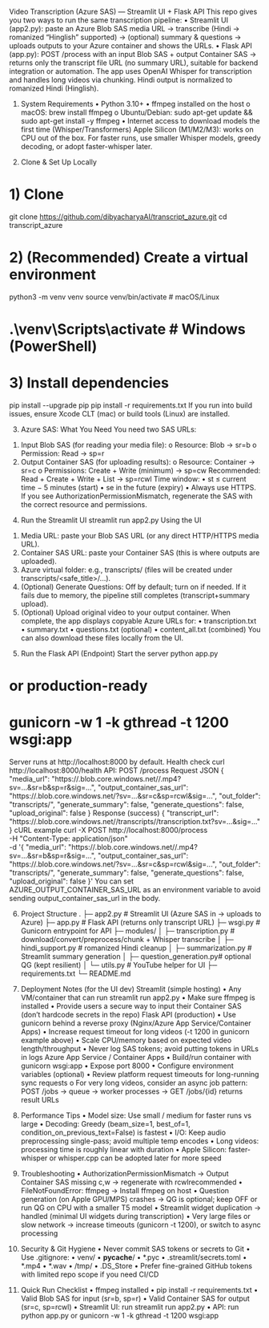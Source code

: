 Video Transcription (Azure SAS) — Streamlit UI + Flask API
This repo gives you two ways to run the same transcription pipeline:
•	Streamlit UI (app2.py): paste an Azure Blob SAS media URL → transcribe (Hindi → romanized “Hinglish” supported) → (optional) summary & questions → uploads outputs to your Azure container and shows the URLs.
•	Flask API (app.py): POST /process with an input Blob SAS + output Container SAS → returns only the transcript file URL (no summary URL), suitable for backend integration or automation.
The app uses OpenAI Whisper for transcription and handles long videos via chunking. Hindi output is normalized to romanized Hindi (Hinglish).
 
1) System Requirements
•	Python 3.10+
•	ffmpeg installed on the host
o	macOS: brew install ffmpeg
o	Ubuntu/Debian: sudo apt-get update && sudo apt-get install -y ffmpeg
•	Internet access to download models the first time (Whisper/Transformers)
Apple Silicon (M1/M2/M3): works on CPU out of the box. For faster runs, use smaller Whisper models, greedy decoding, or adopt faster-whisper later.
 
2) Clone & Set Up Locally
# 1) Clone
git clone https://github.com/dibyacharyaAI/transcript_azure.git
cd transcript_azure

# 2) (Recommended) Create a virtual environment
python3 -m venv venv
source venv/bin/activate      # macOS/Linux
# .\venv\Scripts\activate     # Windows (PowerShell)

# 3) Install dependencies
pip install --upgrade pip
pip install -r requirements.txt
If you run into build issues, ensure Xcode CLT (mac) or build tools (Linux) are installed.
 
3) Azure SAS: What You Need
You need two SAS URLs:
1.	Input Blob SAS (for reading your media file):
o	Resource: Blob → sr=b
o	Permission: Read → sp=r
2.	Output Container SAS (for uploading results):
o	Resource: Container → sr=c
o	Permissions: Create + Write (minimum) → sp=cw
Recommended: Read + Create + Write + List → sp=rcwl
Time window:
•	st ≤ current time − 5 minutes (start)
•	se in the future (expiry)
•	Always use HTTPS.
If you see AuthorizationPermissionMismatch, regenerate the SAS with the correct resource and permissions.
 
4) Run the Streamlit UI
streamlit run app2.py
Using the UI
1.	Media URL: paste your Blob SAS URL (or any direct HTTP/HTTPS media URL).
2.	Container SAS URL: paste your Container SAS (this is where outputs are uploaded).
3.	Azure virtual folder: e.g., transcripts/ (files will be created under transcripts/<safe_title>/...).
4.	(Optional) Generate Questions: Off by default; turn on if needed. If it fails due to memory, the pipeline still completes (transcript+summary upload).
5.	(Optional) Upload original video to your output container.
When complete, the app displays copyable Azure URLs for:
•	transcription.txt
•	summary.txt
•	questions.txt (optional)
•	content_all.txt (combined)
You can also download these files locally from the UI.
 
5) Run the Flask API (Endpoint)
Start the server
python app.py
# or production-ready
# gunicorn -w 1 -k gthread -t 1200 wsgi:app
Server runs at http://localhost:8000 by default.
Health check
curl http://localhost:8000/health
API: POST /process
Request JSON
{
  "media_url": "https://<acct>.blob.core.windows.net/<in-container>/<file>.mp4?sv=...&sr=b&sp=r&sig=...",
  "output_container_sas_url": "https://<acct>.blob.core.windows.net/<out-container>?sv=...&sr=c&sp=rcwl&sig=...",
  "out_folder": "transcripts/",
  "generate_summary": false,
  "generate_questions": false,
  "upload_original": false
}
Response (success)
{
  "transcript_url": "https://<acct>.blob.core.windows.net/<out-container>/transcripts/<job>/transcription.txt?sv=...&sig=..."
}
cURL example
curl -X POST http://localhost:8000/process \
  -H "Content-Type: application/json" \
  -d '{
    "media_url": "https://<acct>.blob.core.windows.net/<in-container>/<file>.mp4?sv=...&sr=b&sp=r&sig=...",
    "output_container_sas_url": "https://<acct>.blob.core.windows.net/<out-container>?sv=...&sr=c&sp=rcwl&sig=...",
    "out_folder": "transcripts/",
    "generate_summary": false,
    "generate_questions": false,
    "upload_original": false
  }'
You can set AZURE_OUTPUT_CONTAINER_SAS_URL as an environment variable to avoid sending output_container_sas_url in the body.
 
6) Project Structure
.
├─ app2.py                 # Streamlit UI (Azure SAS in → uploads to Azure)
├─ app.py                  # Flask API (returns only transcript URL)
├─ wsgi.py                 # Gunicorn entrypoint for API
├─ modules/
│  ├─ transcription.py     # download/convert/preprocess/chunk + Whisper transcribe
│  ├─ hindi_support.py     # romanized Hindi cleanup
│  ├─ summarization.py     # Streamlit summary generation
│  ├─ question_generation.py# optional QG (kept resilient)
│  └─ utils.py             # YouTube helper for UI
├─ requirements.txt
└─ README.md
 
7) Deployment Notes (for the UI dev)
Streamlit (simple hosting)
•	Any VM/container that can run streamlit run app2.py
•	Make sure ffmpeg is installed
•	Provide users a secure way to input their Container SAS (don’t hardcode secrets in the repo)
Flask API (production)
•	Use gunicorn behind a reverse proxy (Nginx/Azure App Service/Container Apps)
•	Increase request timeout for long videos (-t 1200 in gunicorn example above)
•	Scale CPU/memory based on expected video length/throughput
•	Never log SAS tokens; avoid putting tokens in URLs in logs
Azure App Service / Container Apps
•	Build/run container with gunicorn wsgi:app
•	Expose port 8000
•	Configure environment variables (optional)
•	Review platform request timeouts for long-running sync requests
o	For very long videos, consider an async job pattern: POST /jobs → queue → worker processes → GET /jobs/{id} returns result URLs
 
8) Performance Tips
•	Model size: Use small / medium for faster runs vs large
•	Decoding: Greedy (beam_size=1, best_of=1, condition_on_previous_text=False) is fastest
•	I/O: Keep audio preprocessing single-pass; avoid multiple temp encodes
•	Long videos: processing time is roughly linear with duration
•	Apple Silicon: faster-whisper or whisper.cpp can be adopted later for more speed
 
9) Troubleshooting
•	AuthorizationPermissionMismatch → Output Container SAS missing c,w → regenerate with rcwlrecommended
•	FileNotFoundError: ffmpeg → Install ffmpeg on host
•	Question generation (on Apple GPU/MPS) crashes → QG is optional; keep OFF or run QG on CPU with a smaller T5 model
•	Streamlit widget duplication → handled (minimal UI widgets during transcription)
•	Very large files or slow network → increase timeouts (gunicorn -t 1200), or switch to async processing
 
10) Security & Git Hygiene
•	Never commit SAS tokens or secrets to Git
•	Use .gitignore:
•	venv/
•	__pycache__/
•	*.pyc
•	.streamlit/secrets.toml
•	*.mp4
•	*.wav
•	/tmp/
•	.DS_Store
•	Prefer fine-grained GitHub tokens with limited repo scope if you need CI/CD
 
11) Quick Run Checklist
•	 ffmpeg installed
•	 pip install -r requirements.txt
•	 Valid Blob SAS for input (sr=b, sp=r)
•	 Valid Container SAS for output (sr=c, sp=rcwl)
•	 Streamlit UI: run streamlit run app2.py
•	 API: run python app.py or gunicorn -w 1 -k gthread -t 1200 wsgi:app
 

